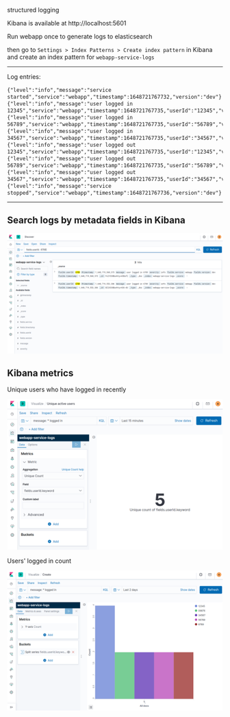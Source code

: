 structured logging

Kibana is available at http://localhost:5601

Run webapp once to generate logs to elasticsearch

then go to `Settings > Index Patterns > Create index pattern` in Kibana and create an index pattern for `webapp-service-logs`

---

Log entries:

```
{"level":"info","message":"service started","service":"webapp","timestamp":1648721767732,"version":"dev"}
{"level":"info","message":"user logged in 12345","service":"webapp","timestamp":1648721767735,"userId":"12345","version":"dev"}
{"level":"info","message":"user logged in 56789","service":"webapp","timestamp":1648721767735,"userId":"56789","version":"dev"}
{"level":"info","message":"user logged in 34567","service":"webapp","timestamp":1648721767735,"userId":"34567","version":"dev"}
{"level":"info","message":"user logged out 12345","service":"webapp","timestamp":1648721767735,"userId":"12345","version":"dev"}
{"level":"info","message":"user logged out 56789","service":"webapp","timestamp":1648721767735,"userId":"56789","version":"dev"}
{"level":"info","message":"user logged out 34567","service":"webapp","timestamp":1648721767735,"userId":"34567","version":"dev"}
{"level":"info","message":"service stopped","service":"webapp","timestamp":1648721767736,"version":"dev"}
```


---

## Search logs by metadata fields in Kibana

![kibana](./kibana.png)

## Kibana metrics

Unique users who have logged in recently

![kibana_uniq_users_count](./kibana_uniq_users_count.png)

Users' logged in count

![kibana_users_logged_in_count](./kibana_users_logged_in_count.png)
